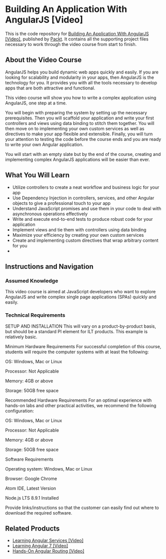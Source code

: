 # Building An Application With AngularJS [Video]
This is the code repository for [Building An Application With AngularJS [Video]](https://www.packtpub.com/web-development/building-application-angularjs-video), published by [Packt](https://www.packtpub.com). It contains all the supporting project files necessary to work through the video course from start to finish.
## About the Video Course

AngularJS helps you build dynamic web apps quickly and easily. If you are looking for scalability and modularity in your apps, then AngularJS is the technology for you. It provides you with all the tools necessary to develop apps that are both attractive and functional.

This video course will show you how to write a complex application using AngularJS, one step at a time.

You will begin with preparing the system by setting up the necessary prerequisites. Then you will scaffold your application and write your first controllers and views using data binding to stitch them together. You will then move on to implementing your own custom services as well as directives to make your app flexible and extensible. Finally, you will turn your attention to testing the code before the course ends and you are ready to write your own Angular application.

You will start with an empty slate but by the end of the course, creating and implementing complex AngularJS applications will be easier than ever.

<H2>What You Will Learn</H2>
<DIV class=book-info-will-learn-text>
<UL>
<LI>Utilize controllers to create a neat workflow and business logic for your app
<LI>Use Dependency Injection in controllers, services, and other Angular objects to give a professional touch to your app
<LI>Understand JavaScript promises and use them in your code to deal with asynchronous operations effectively
<LI>Write and execute end-to-end tests to produce robust code for your application
<LI>Implement views and tie them with controllers using data binding
<LI>Maximize your efficiency by creating your own custom services
<LI>Create and implementing custom directives that wrap arbitrary content for you
<LI></LI></UL></DIV>

## Instructions and Navigation
### Assumed Knowledge
This video course is aimed at JavaScript developers who want to explore AngularJS and write complex single page applications (SPAs) quickly and easily.

### Technical Requirements

SETUP AND INSTALLATION
This will vary on a product-by-product basis, but should be a standard PI element for ILT products. This example is relatively basic.

Minimum Hardware Requirements
For successful completion of this course, students will require the computer systems with at least the following:


OS: Windows, Mac or Linux



Processor: Not Applicable



Memory: 4GB or above



Storage: 50GB free space


Recommended Hardware Requirements
For an optimal experience with hands-on labs and other practical activities, we recommend the following configuration:


OS: Windows, Mac or Linux



Processor: Not Applicable



Memory: 4GB or above



Storage: 50GB free space


Software Requirements

Operating system: Windows, Mac or Linux



Browser: Google Chrome



Atom IDE, Latest Version



Node.js LTS 8.9.1 Installed


Provide links/instructions so that the customer can easily find out where to download the required software.



## Related Products
* [Learning Angular Services [Video]](https://www.packtpub.com/web-development/learning-angular-services-video )
* [Learning Angular 7 [Video]](https://www.packtpub.com/web-development/learning-angular-7-video)
* [Hands-On Angular Routing [Video]](https://www.packtpub.com/web-development/hands-angular-routing-video)


